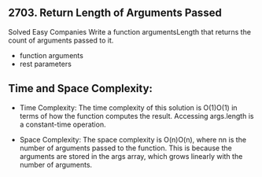 ## 2703. Return Length of Arguments Passed
Solved
Easy
Companies
Write a function argumentsLength that returns the count of arguments passed to it. 

* function arguments
* rest parameters

## Time and Space Complexity:

   * Time Complexity:
    The time complexity of this solution is O(1)O(1) in terms of how the function computes the result. Accessing args.length is a constant-time operation.

   * Space Complexity:
    The space complexity is O(n)O(n), where nn is the number of arguments passed to the function. This is because the arguments are stored in the args array, which grows linearly with the number of arguments.
